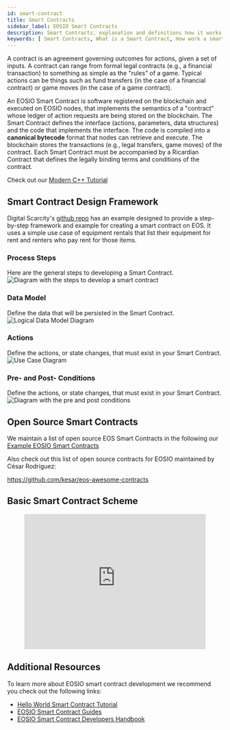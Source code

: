 ```yaml
---
id: smart-contract
title: Smart Contracts
sidebar_label: EOSIO Smart Contracts
description: Smart Contracts, explanation and definitions how it works and how to use it.
keywords: [ Smart Contracts, What is a Smart Contract, How work a smart contract, How Create a Smart Contract, EOS, EOS Costa Rica]
---
```


A contract is an agreement governing outcomes for actions, given a set of inputs. A contract can range from formal legal contracts (e.g., a financial transaction) to something as simple as the "rules" of a game. Typical actions can be things such as fund transfers (in the case of a financial contract) or game moves (in the case of a game contract).

An EOSIO Smart Contract is software registered on the blockchain and executed on EOSIO nodes, that implements the semantics of a "contract" whose ledger of action requests are being stored on the blockchain. The Smart Contract defines the interface (actions, parameters, data structures) and the code that implements the interface. The code is compiled into a **canonical bytecode** format that nodes can retrieve and execute. The blockchain stores the transactions (e.g., legal transfers, game moves) of the contract. Each Smart Contract must be accompanied by a Ricardian Contract that defines the legally binding terms and conditions of the contract.

Check out our [Modern C++ Tutorial](https://guide.eoscostarica.io/docs/tutorials/modern-cpp)

## Smart Contract Design Framework 
Digital Scarcity's [github repo](https://github.com/digital-scarcity/equiprental) has an example designed to provide a step-by-step framework and example for creating a smart contract on EOS. It uses a simple use case of equipment rentals that list their equipment for rent and renters who pay rent for those items.

### Process Steps
Here are the general steps to developing a Smart Contract.
![Diagram with the steps to develop a smart contract](/img/contracts/steps.webp "Steps")


### Data Model
Define the data that will be persisted in the Smart Contract.
![Logical Data Model Diagram](/img/contracts/datamodel.webp "Data Model")

### Actions
Define the actions, or state changes, that must exist in your Smart Contract.
![Use Case Diagram](/img/contracts/actions.webp "Actions")

### Pre- and Post- Conditions
Define the actions, or state changes, that must exist in your Smart Contract.
![Diagram with the pre and post conditions](/img/contracts/prepostconditions.webp "Pre and Post Conditions")


## Open Source Smart Contracts 
We maintain a list of open source EOS Smart Contracts in the following our [Example EOSIO Smart Contracts](https://guide.eoscostarica.io/docs/tools/example-eosio-smart-contract)

Also check out this list of open source contracts for EOSIO maintained by César Rodríguez:

https://github.com/kesar/eos-awesome-contracts

## Basic Smart Contract Scheme

<figure className="video_container">
  <iframe width="100%" height="315" src="https://www.youtube.com/embed/ZE2HxTmxfrI" frameBorder="0" allowFullScreen loading="lazy"> </iframe>
</figure>

## Additional Resources

To learn more about EOSIO smart contract development we recommend you check out the following links:

* [Hello World Smart Contract Tutorial](https://guias.eoscostarica.io/docs/tutoriales/contrato-hola-mundo)
* [EOSIO Smart Contract Guides](https://developers.eos.io/welcome/v2.1/smart-contract-guides/index)
* [EOSIO Smart Contract Developers Handbook](https://cc32d9.gitbook.io/eosio-smart-contract-developers-handbook)